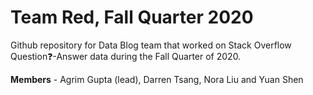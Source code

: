 # Team Red, Fall Quarter 2020
Github repository for Data Blog team that worked on Stack Overflow Question:question:-Answer data during the Fall Quarter of 2020.

__Members__ - Agrim Gupta (lead), Darren Tsang, Nora Liu and Yuan Shen
